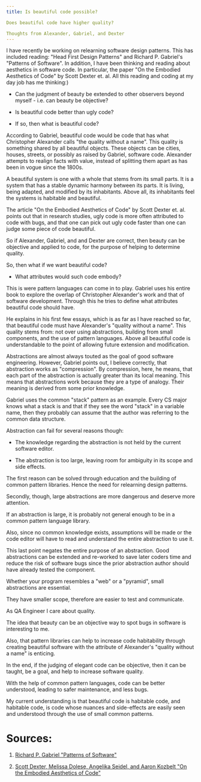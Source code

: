 ```yaml
---
title: Is beautiful code possible? 

Does beautiful code have higher quality?

Thoughts from Alexander, Gabriel, and Dexter
---
```


I have recently be working on relearning software design patterns. This has included reading: "Head First Design Patterns" and Richard P. Gabriel's "Patterns of Software". In addition, I have been thinking and reading about aesthetics in software code. In particular, the paper "On the Embodied Aesthetics of Code" by Scott Dexter et. al. All this reading and coding at my day job has me thinking:) 

* Can the judgment of beauty be extended to other observers beyond myself - i.e. can beauty be objective?

* Is beautiful code better than ugly code?

* If so, then what is beautiful code?

According to Gabriel, beautiful code would be code that has what Christopher Alexander calls "the quality without a name". This quality is something shared by all beautiful objects. These objects can be cities, houses, streets, or possibly as raised by Gabriel, software code. Alexander attempts to realign facts with value, instead of splitting them apart as has been in vogue since the 1800s. 

A beautiful system is one with a whole that stems from its small parts. It is a system that has a stable dynamic harmony between its parts. It is living, being adapted, and modified by its inhabitants. Above all, its inhabitants feel the systems is habitable and beautiful.

The article "On the Embodied Aesthetics of Code" by Scott Dexter et. al. points out that in research studies, ugly code is more often attributed to code with bugs, and that one can pick out ugly code faster than one can judge some piece of code beautiful. 

So if Alexander, Gabriel, and and Dexter are correct, then beauty can be objective and applied to code, for the purpose of helping to determine quality.

So, then what if we want beautiful code?

* What attributes would such code embody?

This is were pattern languages can come in to play. Gabriel uses his entire book to explore the overlap of Christopher Alexander's work and that of software development. Through this he tries to define what attributes beautiful code should have.

He explains in his first few essays, which is as far as I have reached so far, that beautiful code must have Alexander's "quality without a name". This quality stems from: not over using abstractions, building from small components, and the use of pattern languages. Above all beautiful code is understandable to the point of allowing future extension and modification.

Abstractions are almost always touted as the goal of good software engineering. However, Gabriel points out, I believe correctly, that abstraction works as "compression". By compression, here, he means, that each part of the abstraction is actually greater than its local meaning. This means that abstractions work because they are a type of analogy. Their meaning is derived from some prior knowledge. 

Gabriel uses the common "stack" pattern as an example. Every CS major knows what a stack is and that if they see the word "stack" in a variable name, then they probably can assume that the author was referring to the common data structure. 

Abstraction can fail for several reasons though:

* The knowledge regarding the abstraction is not held by the current software editor.

* The abstraction is too large, leaving room for ambiguity in its scope and side effects.

The first reason can be solved through education and the building of common pattern libraries. Hence the need for relearning design patterns.

Secondly, though, large abstractions are more dangerous and deserve more attention.

If an abstraction is large, it is probably not general enough to be in a common pattern language library.

Also, since no common knowledge exists, assumptions will be made or the code editor will have to read and understand the entire abstraction to use it.

This last point negates the entire purpose of an abstraction. Good abstractions can be extended and re-worked to save later coders time and reduce the risk of software bugs since the prior abstraction author should have already tested the component.

Whether your program resembles a "web" or a "pyramid", small abstractions are essential.

They have smaller scope, therefore are easier to test and communicate.

As QA Engineer I care about quality. 

The idea that beauty can be an objective way to spot bugs in software is interesting to me.

Also, that pattern libraries can help to increase code habitability through creating beautiful software with the attribute of Alexander's "quality without a name" is enticing.

In the end, if the judging of elegant code can be objective, then it can be taught, be a goal, and help to increase software quality.

With the help of common pattern languages, code can be better understood, leading to safer maintenance, and less bugs. 

My current understanding is that beautiful code is habitable code, and habitable code, is code whose nuances and side-effects are easily seen and understood through the use of small common patterns.

# Sources:

1. [Richard P. Gabriel "Patterns of Software"](http://dreamsongs.com/Files/PatternsOfSoftware.pdf)

2. [Scott Dexter, Melissa Dolese,
Angelika Seidel, and Aaron Kozbelt "On the Embodied Aesthetics of Code"](https://culturemachine.net/wp-content/uploads/2019/01/8-Embodied-438-895-1-PB.pdf)
